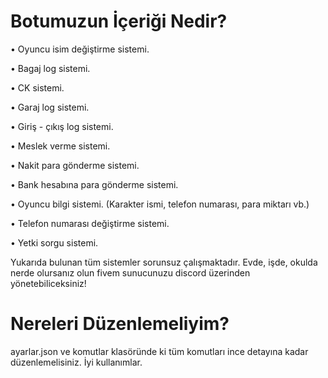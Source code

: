 # Botumuzun İçeriği Nedir?

• Oyuncu isim değiştirme sistemi.

• Bagaj log sistemi.

• CK sistemi.

• Garaj log sistemi.

• Giriş - çıkış log sistemi.

• Meslek verme sistemi.

• Nakit para gönderme sistemi.

• Bank hesabına para gönderme sistemi.

• Oyuncu bilgi sistemi. (Karakter ismi, telefon numarası, para miktarı vb.)

• Telefon numarası değiştirme sistemi.

• Yetki sorgu sistemi.

Yukarıda bulunan tüm sistemler sorunsuz çalışmaktadır. Evde, işde, okulda nerde olursanız olun fivem sunucunuzu discord üzerinden yönetebiliceksiniz!


# Nereleri Düzenlemeliyim?

ayarlar.json ve komutlar klasöründe ki tüm komutları ince detayına kadar düzenlemelisiniz. İyi kullanımlar.


